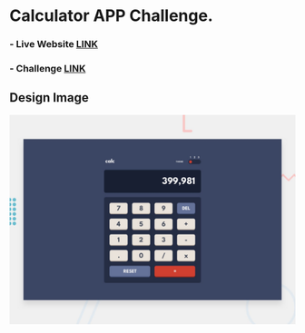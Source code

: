 # Calculator APP Challenge.

### - Live Website [LINK](https://abdraoufx.github.io/frontEndMentor_Challenges/intermediate/Calculator_App)

### - Challenge [LINK](https://www.frontendmentor.io/solutions/)

## Design Image

![Preview_Design_Image](images/desktop-preview.jpg "Design Image")
